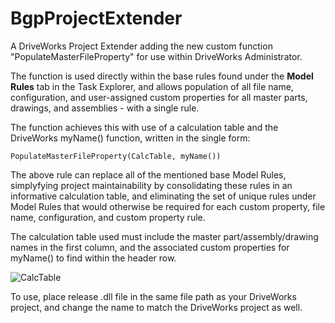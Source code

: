 # BgpProjectExtender

A DriveWorks Project Extender adding the new custom function "PopulateMasterFileProperty" for use within DriveWorks Administrator. 

The function is used directly within the base rules found under the **Model Rules** tab in the Task Explorer, and allows population of all file name, configuration, and user-assigned custom properties for all master parts, drawings, and assemblies - with a single rule. 

The function achieves this with use of a calculation table and the DriveWorks myName() function, written in the single form: 

`PopulateMasterFileProperty(CalcTable, myName())`

The above rule can replace all of the mentioned base Model Rules, simplyfying project maintainability by consolidating these rules in an informative calculation table, and eliminating the set of unique rules under Model Rules that would otherwise be required for each custom property, file name, configuration, and custom property rule.

The calculation table used must include the master part/assembly/drawing names in the first column, and the associated custom properties for myName() to find within the header row.

![CalcTable](/CalcTable.png)

To use, place release .dll file in the same file path as your DriveWorks project, and change the name to match the DriveWorks project as well.
